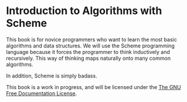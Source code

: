 <!-- Emacs: This is a -*- Markdown -*- file. Thanks. -->

Introduction to Algorithms with Scheme
======================================

This book is for novice programmers who want to learn the most basic
algorithms and data structures. We will use the Scheme programming
language because it forces the programmer to think inductively and
recursively. This way of thinking maps naturally onto many common
algorithms.

In addition, Scheme is simply badass.

This book is a work in progress, and will be licensed under the
[The GNU Free Documentation License](http://www.gnu.org/licenses/licenses.html#FDL).
